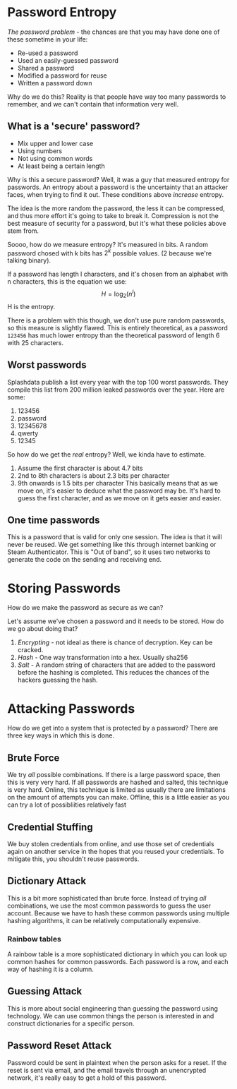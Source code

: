 # Password Entropy

*The password problem* - the chances are that you may have done one of these sometime in your life:
* Re-used a password
* Used an easily-guessed password
* Shared a password
* Modified a password for reuse
* Written a password down

Why do we do this? Reality is that people have way too many passwords to remember, and we can't contain that information very well.

## What is a 'secure' password?

* Mix upper and lower case
* Using numbers
* Not using common words
* At least being a certain length

Why is this a secure password? Well, it was a guy that measured entropy for passwords. An entropy about a password is the uncertainty that an attacker faces, when trying to find it out. These conditions above *increase* entropy.

The idea is the more random the password, the less it can be compressed, and thus more effort it's going to take to break it. Compression is not the best measure of security for a password, but it's what these policies above stem from.

Soooo, how do we measure entropy?
It's measured in bits. 
A random password chosed with k bits has $2^k$ possible values. (2 because we're talking binary).

If a password has length l characters, and it's chosen from an alphabet with n characters, this is the equation we use:
$$
H = \log_2(n^l)
$$
H is the entropy.

There is a problem with this though, we don't use pure random passwords, so this measure is slightly flawed. This is entirely theoretical, as a password `123456` has much lower entropy than the theoretical password of length 6 with 25 characters.

## Worst passwords
Splashdata publish a list every year with the top 100 worst passwords. They compile this list from 200 million leaked passwords over the year. Here are some:
1. 123456
2. password
3. 12345678
4. qwerty
5. 12345

So how do we get the *real* entropy? Well, we kinda have to estimate. 

1. Assume the first character is about 4.7 bits
2. 2nd to 8th characters is about 2.3 bits per character
3. 9th onwards is 1.5 bits per character
This basically means that as we move on, it's easier to deduce what the password may be. It's hard to guess the first character, and as we move on it gets easier and easier.

## One time passwords
This is a password that is valid for only one session. The idea is that it will never be reused. We get something like this through internet banking or Steam Authenticator. This is "Out of band", so it uses two networks to generate the code on the sending and receiving end.

# Storing Passwords
How do we make the password as secure as we can?

Let's assume we've chosen a password and it needs to be stored. How do we go about doing that?

1. *Encrypting* - not ideal as there is chance of decryption. Key can be cracked.
2. *Hash* - One way transformation into a hex. Usually sha256
3. *Salt* - A random string of characters  that are added to the password before the hashing is completed. This reduces the chances of the hackers guessing the hash.

# Attacking Passwords
How do we get into a system that is protected by a password? There are three key ways in which this is done.

## Brute Force
We try *all* possible combinations. If there is a large password space, then this is very very hard. If all passwords are hashed and salted, this technique is very hard.
Online, this technique is limited as usually there are limitations on the amount of attempts you can make. 
Offline, this is a little easier as you can try a lot of possibliities relatively fast

## Credential Stuffing
We buy stolen credentials from online, and use those set of credentials again on another service in the hopes that you reused your credentials. To mitigate this, you shouldn't reuse passwords.

## Dictionary Attack
This is a bit more sophisticated than brute force. Instead of trying *all* combinations, we use the most common passwords to guess the user account. Because we have to hash these common passwords using multiple hashing algorithms, it can be relatively computationally expensive. 

### Rainbow tables
A rainbow table is a more sophisticated dictionary in which you can look up common hashes for common passwords. Each password is a row, and each way of hashing it is a column.

## Guessing Attack
This is more about social engineering than guessing the password using technology. We can use common things the person is interested in and construct dictionaries for a specific person.

## Password Reset Attack
Password could be sent in plaintext when the person asks for a reset. If the reset is sent via email, and the email travels through an unencrypted network, it's really easy to get a hold of this password.